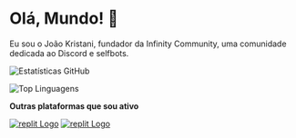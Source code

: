 # Olá, Mundo! 👋

Eu sou o João Kristani, fundador da Infinity Community, uma comunidade dedicada ao Discord e selfbots.

![Estatísticas GitHub](https://github-readme-stats.vercel.app/api?username=joaokristani&show_icons=true&theme=radical) 

![Top Linguagens](https://github-readme-stats.vercel.app/api/top-langs/?username=joaokristani&layout=compact&theme=radical)

**Outras plataformas que sou ativo**

[![replit Logo](https://img.shields.io/badge/Replit-DD1200?style=for-the-badge&logo=Replit&logoColor=white)](https://replit.com/@joaokristani) [![replit Logo](https://img.shields.io/badge/Discord-%235865F2.svg?style=for-the-badge&logo=discord&logoColor=white)](https://replit.com/@joaokristani)
